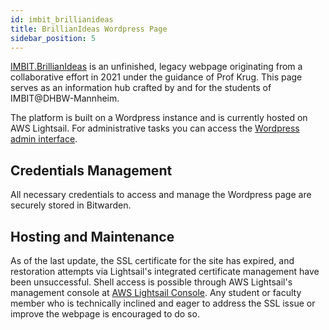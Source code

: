 ```yaml
---
id: imbit_brillianideas
title: BrillianIdeas Wordpress Page
sidebar_position: 5
---
```


[IMBIT.BrillianIdeas](https://imbit.brillianideas.com) is an unfinished, legacy webpage originating from a collaborative effort in 2021 under the guidance of Prof Krug. This page serves as an information hub crafted by and for the students of IMBIT@DHBW-Mannheim.

The platform is built on a Wordpress instance and is currently hosted on AWS Lightsail. For administrative tasks you can access the [Wordpress admin interface](https://imbit.brillianideas.com/wp-admin).

## Credentials Management

All necessary credentials to access and manage the Wordpress page are securely stored in Bitwarden.

## Hosting and Maintenance

As of the last update, the SSL certificate for the site has expired, and restoration attempts via Lightsail's integrated certificate management have been unsuccessful.
Shell access is possible through AWS Lightsail's management console at [AWS Lightsail Console](https://lightsail.aws.amazon.com/). Any student or faculty member who is technically inclined and eager to address the SSL issue or improve the webpage is encouraged to do so.